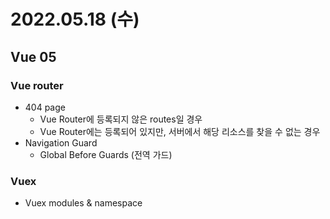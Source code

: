 # 2022.05.18 (수)

## Vue 05



### Vue router

- 404 page
  - Vue Router에 등록되지 않은 routes일 경우
  - Vue Router에는 등록되어 있지만, 서버에서 해당 리소스를 찾을 수 없는 경우
- Navigation Guard
  - Global Before Guards (전역 가드)



### Vuex

- Vuex modules & namespace
